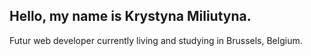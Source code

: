 ## Hello, my name is Krystyna Miliutyna.

Futur web developer currently living and studying in Brussels, Belgium.
